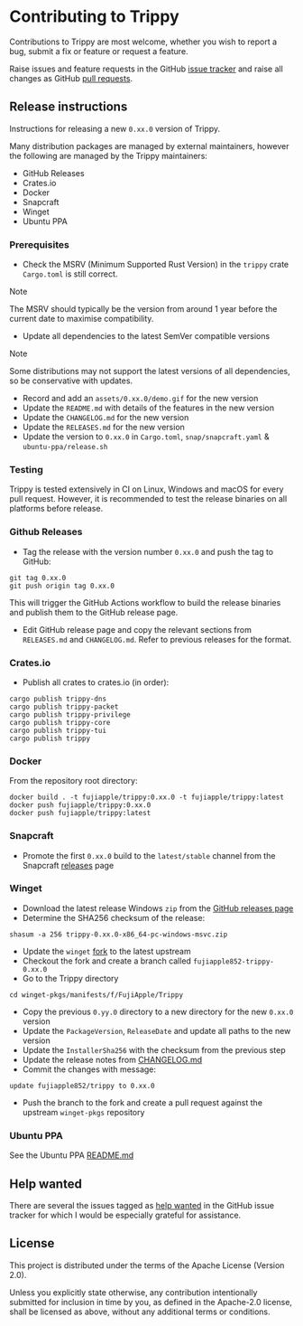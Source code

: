 # Contributing to Trippy

Contributions to Trippy are most welcome, whether you wish to report a bug, submit a fix or feature or request a
feature.

Raise issues and feature requests in the GitHub [issue tracker](https://github.com/fujiapple852/trippy/issues) and raise
all changes as GitHub [pull requests](https://github.com/fujiapple852/trippy/pulls).

## Release instructions

Instructions for releasing a new `0.xx.0` version of Trippy.

Many distribution packages are managed by external maintainers, however the following are managed by the Trippy
maintainers:

- GitHub Releases
- Crates.io
- Docker
- Snapcraft
- Winget
- Ubuntu PPA

### Prerequisites

- Check the MSRV (Minimum Supported Rust Version) in the `trippy` crate `Cargo.toml` is still correct.

> [!NOTE]
> The MSRV should typically be the version from around 1 year before the current date to maximise compatibility.

- Update all dependencies to the latest SemVer compatible versions

> [!NOTE]
> Some distributions may not support the latest versions of all dependencies, so be conservative with updates.

- Record and add an `assets/0.xx.0/demo.gif` for the new version
- Update the `README.md` with details of the features in the new version
- Update the `CHANGELOG.md` for the new version
- Update the `RELEASES.md` for the new version
- Update the version to `0.xx.0` in `Cargo.toml`, `snap/snapcraft.yaml` & `ubuntu-ppa/release.sh`

### Testing

Trippy is tested extensively in CI on Linux, Windows and macOS for every pull request. However, it is recommended to
test the release binaries on all platforms before release.

### Github Releases

- Tag the release with the version number `0.xx.0` and push the tag to GitHub:

```shell
git tag 0.xx.0
git push origin tag 0.xx.0
```

This will trigger the GitHub Actions workflow to build the release binaries and publish them to the GitHub release page.

- Edit GitHub release page and copy the relevant sections from `RELEASES.md` and `CHANGELOG.md`. Refer to previous
  releases for the format.

### Crates.io

- Publish all crates to crates.io (in order):

```shell
cargo publish trippy-dns
cargo publish trippy-packet
cargo publish trippy-privilege
cargo publish trippy-core
cargo publish trippy-tui
cargo publish trippy
```

### Docker

From the repository root directory:

```shell
docker build . -t fujiapple/trippy:0.xx.0 -t fujiapple/trippy:latest
docker push fujiapple/trippy:0.xx.0
docker push fujiapple/trippy:latest
```

### Snapcraft

- Promote the first `0.xx.0` build to the `latest/stable` channel from the
  Snapcraft [releases](https://snapcraft.io/trippy/releases) page

### Winget

- Download the latest release Windows `zip` from
  the [GitHub releases page](https://github.com/fujiapple852/trippy/releases/latest)
- Determine the SHA256 checksum of the release:

```shell
shasum -a 256 trippy-0.xx.0-x86_64-pc-windows-msvc.zip
```

- Update the `winget` [fork](https://github.com/fujiapple852/winget-pkgs) to the latest upstream
- Checkout the fork and create a branch called `fujiapple852-trippy-0.xx.0`
- Go to the Trippy directory

```shell
cd winget-pkgs/manifests/f/FujiApple/Trippy
```

- Copy the previous `0.yy.0` directory to a new directory for the new `0.xx.0` version
- Update the `PackageVersion`, `ReleaseDate` and update all paths to the new version
- Update the `InstallerSha256` with the checksum from the previous step
- Update the release notes from [CHANGELOG.md](https://github.com/fujiapple852/trippy/blob/master/CHANGELOG.md)
- Commit the changes with message:

```text
update fujiapple852/trippy to 0.xx.0
```

- Push the branch to the fork and create a pull request against the upstream `winget-pkgs` repository

### Ubuntu PPA

See the Ubuntu PPA [README.md](https://github.com/fujiapple852/trippy/blob/master/ubuntu-ppa/README.md)

## Help wanted

There are several the issues tagged
as [help wanted](https://github.com/fujiapple852/trippy/issues?q=is%3Aopen+is%3Aissue+label%3A%22help+wanted%22) in the
GitHub issue tracker for which I would be especially grateful for assistance.

## License

This project is distributed under the terms of the Apache License (Version 2.0).

Unless you explicitly state otherwise, any contribution intentionally submitted for inclusion in time by you, as defined
in the Apache-2.0 license, shall be licensed as above, without any additional terms or conditions.
